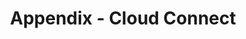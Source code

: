 ---
layout: page
title: Appendix - Cloud Connect
product: avaTax
doctype: dev_guide
nav: apis
disqus: 1
---